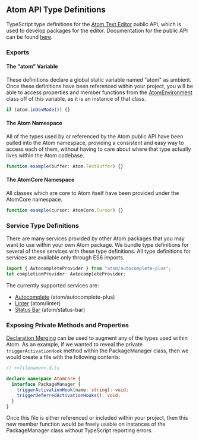 ## Atom API Type Definitions

TypeScript type definitions for the [Atom Text Editor](https://atom.io/) public API, which is used to develop packages for the editor. Documentation for the public API can be found [here](https://atom.io/docs/api/v1.21.0/).

### Exports

#### The "atom" Variable

These definitions declare a global static variable named "atom" as ambient. Once these definitions have been referenced within your project, you will be able to access properties and member functions from the [AtomEnvironment](https://atom.io/docs/api/v1.21.0/AtomEnvironment) class off of this variable, as it is an instance of that class.

```ts
if (atom.inDevMode()) {}
```

#### The Atom Namespace

All of the types used by or referenced by the Atom public API have been pulled into the Atom namespace, providing a consistent and easy way to access each of them, without having to care about where that type actually lives within the Atom codebase.

```ts
function example(buffer: Atom.TextBuffer) {}
```

#### The AtomCore Namespace

All classes which are core to Atom itself have been provided under the AtomCore namespace.

```ts
function example(cursor: AtomCore.Cursor) {}
```

### Service Type Definitions

There are many services provided by other Atom packages that you may want to use within your own Atom package. We bundle type definitions for several of these services with these type definitions. All type definitions for services are available only through ES6 imports.

```ts
import { AutocompleteProvider } from "atom/autocomplete-plus";
let completionProvider: AutocompleteProvider;
```

The currently supported services are:
- [Autocomplete](https://github.com/atom/autocomplete-plus) (atom/autocomplete-plus)
- [Linter](https://github.com/atom/linter) (atom/linter)
- [Status Bar](https://github.com/atom/status-bar) (atom/status-bar)

### Exposing Private Methods and Properties

[Declaration Merging](https://www.typescriptlang.org/docs/handbook/declaration-merging.html) can be used to augment any of the types used within Atom. As an example, if we wanted to reveal the private ```triggerActivationHook``` method within the PackageManager class, then we would create a file with the following contents:

```ts
// <<filename>>.d.ts

declare namespace AtomCore {
  interface PackageManager {
    triggerActivationHook(name: string): void;
    triggerDeferredActivationHooks(): void;
  }
}
```

Once this file is either referenced or included within your project, then this new member function would be freely usable on instances of the PackageManager class without TypeScript reporting errors.
